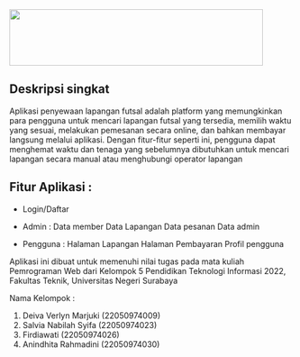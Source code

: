 <img src="../img/new.png" width="450" height="100">

## Deskripsi singkat 
Aplikasi penyewaan lapangan futsal adalah platform yang memungkinkan para pengguna untuk mencari lapangan futsal yang tersedia, memilih waktu yang sesuai, melakukan pemesanan secara online, dan bahkan membayar langsung melalui aplikasi. Dengan fitur-fitur seperti ini, pengguna dapat menghemat waktu dan tenaga yang sebelumnya dibutuhkan untuk mencari lapangan secara manual atau menghubungi operator lapangan

## Fitur Aplikasi : 
* Login/Daftar 

* Admin :
Data member 
Data Lapangan
Data pesanan
Data admin

* Pengguna :
Halaman Lapangan
Halaman Pembayaran
Profil pengguna


Aplikasi ini dibuat untuk memenuhi nilai tugas pada mata kuliah Pemrograman Web dari Kelompok 5 
Pendidikan Teknologi Informasi 2022, Fakultas Teknik, Universitas Negeri Surabaya

Nama Kelompok :
1. Deiva Verlyn Marjuki (22050974009)
2. Salvia Nabilah Syifa (22050974023)
3. Firdiawati   (22050974026)
4. Anindhita Rahmadini  (22050974030)
